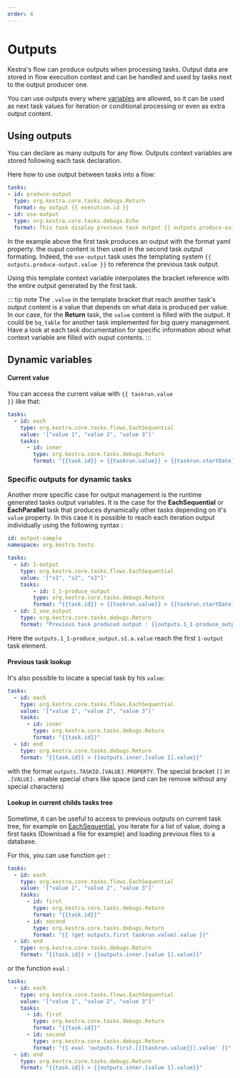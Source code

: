 ```yaml
---
order: 4
---
```

# Outputs

Kestra's flow can produce outputs when processing tasks. Output data are stored in flow execution context and can be handled and used by tasks next to the output producer one.

You can use outputs every where [variables](/docs/developer-guide/variables/) are allowed, so it can be used as next task values for iteration or conditional processing or even as extra output content.

## Using outputs

You can declare as many outputs for any flow. Outputs context variables are stored following each task declaration.

Here how to use output between tasks into a flow:

```yaml
tasks:
- id: produce-output
  type: org.kestra.core.tasks.debugs.Return
  format: my output {{ execution.id }}
- id: use-output
  type: org.kestra.core.tasks.debugs.Echo
  format: This task display previous task output {{ outputs.produce-output.value }}
```

In the example above the first task produces an output with the format yaml property. the ouput content is then used in the second task output formating. Indeed, the `use-output` task uses the templating system <code v-pre>{{ outputs.produce-output.value }}</code> to reference the previous task output.

Using this template context variable interpolates the bracket reference with the entire output generated by the first task.

::: tip note
The `.value` in the template bracket that reach another task's output content is a value that depends on what data is produced per value. In our case, for the **Return** task, the `value` content is filled with the output. It could be `bq_table` for another task implemented for big query management. Have a look at each task documentation for specific information about what context variable are filled with ouput contents.
:::

## Dynamic variables

#### Current value
You can access the current value with <code v-pre>{{ taskrun.value }}</code> like that:

```yaml
tasks:
  - id: each
    type: org.kestra.core.tasks.flows.EachSequential
    value: '["value 1", "value 2", "value 3"]'
    tasks:
      - id: inner
        type: org.kestra.core.tasks.debugs.Return
        format: "{{task.id}} > {{taskrun.value}} > {{taskrun.startDate}}"
```

###  Specific outputs for dynamic tasks

Another more specific case for output management is the runtime generated tasks output variables. It is the case for the **EachSequential** or **EachParallel** task that produces dynamically other tasks depending on it's `value` property. In this case it is possible to reach each iteration output individually using the following syntax :

```yaml
id: output-sample
namespace: org.kestra.tests

tasks:
  - id: 1-output
    type: org.kestra.core.tasks.flows.EachSequential
    value: '["s1", "s2", "s3"]'
    tasks:
        - id: 1_1-produce_output
        type: org.kestra.core.tasks.debugs.Return
        format: "{{task.id}} > {{taskrun.value}} > {{taskrun.startDate}}"
  - id: 2_use_output
    type: org.kestra.core.tasks.debugs.Return
    format: "Previous task produced output : {{outputs.1_1-produce_output.s1.a.value}}"
```

Here the `outputs.1_1-produce_output.s1.a.value` reach the first `1-output` task element.

#### Previous task lookup
It's also possible to locate a special task by his `value`:
```yaml
tasks:
  - id: each
    type: org.kestra.core.tasks.flows.EachSequential
    value: '["value 1", "value 2", "value 3"]'
    tasks:
      - id: inner
        type: org.kestra.core.tasks.debugs.Return
        format: "{{task.id}}"
  - id: end
    type: org.kestra.core.tasks.debugs.Return
    format: "{{task.id}} > {{outputs.inner.[value 1].value}}"
```
with the format `outputs.TASKID.[VALUE].PROPERTY`. The special bracket `[]` in  `.[VALUE].` enable special chars like space (and can be remove without any special characters)

#### Lookup in current childs tasks tree

Sometime, it can be useful to access to previous outputs on current task tree, for example on
[EachSequential](/plugins/core/tasks/flows/org.kestra.core.tasks.flows.EachSequential.md),
you iterate for a list of value, doing a first tasks (Download a file for example) and
loading previous files to a database.

For this, you can use function `get` :
```yaml
tasks:
  - id: each
    type: org.kestra.core.tasks.flows.EachSequential
    value: '["value 1", "value 2", "value 3"]'
    tasks:
      - id: first
        type: org.kestra.core.tasks.debugs.Return
        format: "{{task.id}}"
      - id: second
        type: org.kestra.core.tasks.debugs.Return
        format: "{{ (get outputs.first taskrun.value).value }}"
  - id: end
    type: org.kestra.core.tasks.debugs.Return
    format: "{{task.id}} > {{outputs.inner.[value 1].value}}"
```

or the function `eval` :
```yaml
tasks:
  - id: each
    type: org.kestra.core.tasks.flows.EachSequential
    value: '["value 1", "value 2", "value 3"]'
    tasks:
      - id: first
        type: org.kestra.core.tasks.debugs.Return
        format: "{{task.id}}"
      - id: second
        type: org.kestra.core.tasks.debugs.Return
        format: "{{ eval 'outputs.first.[{{taskrun.value}}].value' }}"
  - id: end
    type: org.kestra.core.tasks.debugs.Return
    format: "{{task.id}} > {{outputs.inner.[value 1].value}}"
```
